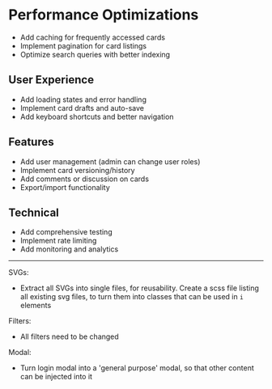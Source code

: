 # Performance Optimizations

- Add caching for frequently accessed cards
- Implement pagination for card listings
- Optimize search queries with better indexing

## User Experience

- Add loading states and error handling
- Implement card drafts and auto-save
- Add keyboard shortcuts and better navigation

## Features

- Add user management (admin can change user roles)
- Implement card versioning/history
- Add comments or discussion on cards
- Export/import functionality

## Technical

- Add comprehensive testing
- Implement rate limiting
- Add monitoring and analytics

--------------------------------------------
SVGs:

- Extract all SVGs into single files, for reusability. Create a scss file listing all existing svg files, to turn them into classes that can be used in `i` elements

Filters:

- All filters need to be changed

Modal:

- Turn login modal into a 'general purpose' modal, so that other content can be injected into it
